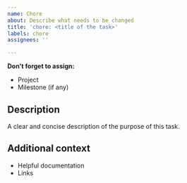 ```yaml
---
name: Chore
about: Describe what needs to be changed
title: 'chore: <title of the task>'
labels: chore
assignees: ''

---
```


**Don't forget to assign:**
*   Project
*   Milestone (if any)

## Description
A clear and concise description of the purpose of this task.

## Additional context
*   Helpful documentation
*   Links
